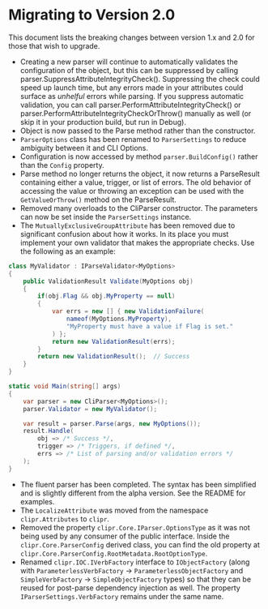 # Migrating to Version 2.0

This document lists the breaking changes between version 1.x and 2.0 for those that
wish to upgrade.

* Creating a new parser will continue to automatically validates the configuration of the object, but this
  can be suppressed by calling parser.SuppressAttributeIntegrityCheck(). Suppressing the check could speed up
  launch time, but any errors made in your attributes could surface as *unhelful* errors while parsing.
  If you suppress automatic validation, you can call parser.PerformAttributeIntegrityCheck() or
  parser.PerformAttributeIntegrityCheckOrThrow() manually as well (or skip it in your production build, but run in Debug).
* Object is now passed to the Parse method rather than the constructor.
* `ParserOptions` class has been renamed to `ParserSettings` to reduce ambiguity between it and CLI Options.
* Configuration is now accessed by method `parser.BuildConfig()` rather than the `Config` property.
* Parse method no longer returns the object, it now returns a ParseResult containing either
	a value, trigger, or list of errors. The old behavior of accessing the value or throwing an exception
	can be used with the `GetValueOrThrow()` method on the ParseResult.
* Removed many overloads to the CliParser constructor. The parameters can now be set inside the `ParserSettings` instance.
* The `MutuallyExclusiveGroupAttribute` has been removed due to significant confusion about how it works.
	In its place you must implement your own validator that makes the appropriate checks. Use the following as an example:

```csharp
class MyValidator : IParseValidator<MyOptions>
{
	public ValidationResult Validate(MyOptions obj)
	{
		if(obj.Flag && obj.MyProperty == null)
		{
			var errs = new [] { new ValidationFailure(
				nameof(MyOptions.MyProperty),
				"MyProperty must have a value if Flag is set."
			) };
			return new ValidationResult(errs);
		}
		return new ValidationResult();  // Success
	}
}

static void Main(string[] args)
{
	var parser = new CliParser<MyOptions>();
	parser.Validator = new MyValidator();

	var result = parser.Parse(args, new MyOptions());
	result.Handle(
		obj => /* Success */,
		trigger => /* Triggers, if defined */,
		errs => /* List of parsing and/or validation errors */
	);
}
```
* The fluent parser has been completed. The syntax has been simplified
	and is slightly different from the alpha version. See the README for examples.
* The `LocalizeAttribute` was moved from the namespace `clipr.Attributes` to `clipr`.
* Removed the property `clipr.Core.IParser.OptionsType` as it was not being used by any
	consumer of the public interface. Inside the `clipr.Core.ParserConfig` derived class,
	you can find the old property at `clipr.Core.ParserConfig.RootMetadata.RootOptionType`.
* Renamed `clipr.IOC.IVerbFactory` interface to `IObjectFactory` (along with
	`ParameterlessVerbFactory` -> `ParameterlessObjectFactory` and 
	`SimpleVerbFactory` -> `SimpleObjectFactory` types) so that they can be reused for
	post-parse dependency injection as well. The property `IParserSettings.VerbFactory`
	remains under the same name.